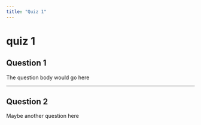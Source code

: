 ```yaml
---
title: "Quiz 1"
---
```

# quiz 1

## Question 1

The question body would go here

---

## Question 2

Maybe another question here
